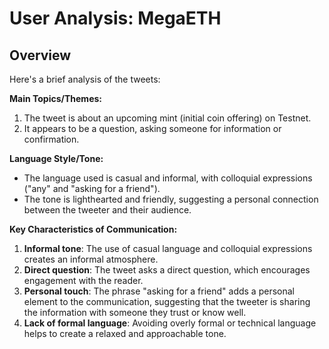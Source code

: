 # User Analysis: MegaETH

## Overview

Here's a brief analysis of the tweets:

**Main Topics/Themes:**

1. The tweet is about an upcoming mint (initial coin offering) on Testnet.
2. It appears to be a question, asking someone for information or confirmation.

**Language Style/Tone:**

* The language used is casual and informal, with colloquial expressions ("any" and "asking for a friend").
* The tone is lighthearted and friendly, suggesting a personal connection between the tweeter and their audience.

**Key Characteristics of Communication:**

1. **Informal tone**: The use of casual language and colloquial expressions creates an informal atmosphere.
2. **Direct question**: The tweet asks a direct question, which encourages engagement with the reader.
3. **Personal touch**: The phrase "asking for a friend" adds a personal element to the communication, suggesting that the tweeter is sharing the information with someone they trust or know well.
4. **Lack of formal language**: Avoiding overly formal or technical language helps to create a relaxed and approachable tone.